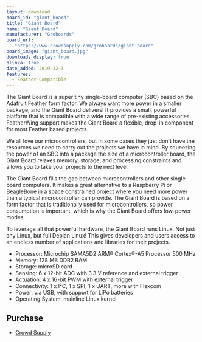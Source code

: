 ```yaml
---
layout: download
board_id: "giant_board"
title: "Giant Board"
name: "Giant Board"
manufacturer: "Groboards"
board_url:
 - "https://www.crowdsupply.com/groboards/giant-board"
board_image: "giant_board.jpg"
downloads_display: true
blinka: true
date_added: 2019-12-3
features:
  - Feather-Compatible
---
```


The Giant Board is a super tiny single-board computer (SBC) based on the Adafruit Feather form factor. We always want more power in a smaller package, and the Giant Board delivers! It provides a small, powerful platform that is compatible with a wide range of pre-existing accessories. FeatherWing support makes the Giant Board a flexible, drop-in component for most Feather based projects.

We all love our microcontrollers, but in some cases they just don't have the resources we need to carry out the projects we have in mind. By squeezing the power of an SBC into a package the size of a microcontroller board, the Giant Board relaxes memory, storage, and processing constraints and allows you to take your projects to the next level.

The Giant Board fills the gap between microcontrollers and other single-board computers. It makes a great alternative to a Raspberry Pi or BeagleBone in a space constrained project where you need more power than a typical microcontroller can provide. The Giant Board is based on a form factor that is traditionally used for microcontrollers, so power consumption is important, which is why the Giant Board offers low-power modes.

To leverage all that powerful hardware, the Giant Board runs Linux. Not just any Linux, but full Debian Linux! This gives developers and users access to an endless number of applications and libraries for their projects.

- Processor: Microchip SAMA5D2 ARM® Cortex®-A5 Processor 500 MHz
- Memory: 128 MB DDR2 RAM
- Storage: microSD card
- Sensing: 6 x 12-bit ADC with 3.3 V reference and external trigger
- Actuation: 4 x 16-bit PWM with external trigger
- Connectivity: 1 x I²C, 1 x SPI, 1 x UART, more with Flexcom
- Power: via USB, with support for LiPo batteries
- Operating System: mainline Linux kernel


## Purchase
* [Crowd Supply](https://www.crowdsupply.com/groboards/giant-board)
